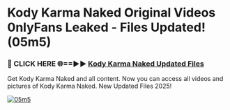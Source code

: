 # Kody Karma Naked Original Videos 0nlyFans Leaked - Files Updated! (05m5)

<h3>🔴 CLICK HERE 🌐==►► <a href="https://tinyurl.com/yckcrads" rel="nofollow">Kody Karma Naked Updated Files</a></h3>

Get Kody Karma Naked and all content. Now you can access all videos and pictures of Kody Karma Naked. New Updated Files 2025!

[![05m5](https://i.imgur.com/hpKpOFt.gif)](https://tinyurl.com/yckcrads)
